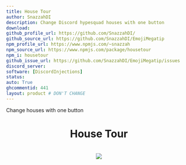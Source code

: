 ```yaml
---
title: House Tour
author: SnazzahDI
description: Change Discord hypesquad houses with one button
download:
github_profile_url: https://github.com/SnazzahDI/
github_source_url: https://github.com/SnazzahDI/EmojiMegatip
npm_profile_url: https://www.npmjs.com/~snazzah
npm_source_url: https://www.npmjs.com/package/housetour
npm_i: housetour
github_issue_url: https://github.com/SnazzahDI/EmojiMegatip/issues
discord_server:
software: [DiscordInjections]
status:
auto: True
ghcommentid: 441
layout: product # DON'T CHANGE
---
```

Change houses with one button
<div align="center">
  <h1>House Tour</h1>
  <br>
  <img src="https://i.imgur.com/2QbY6pe.png">
</div>